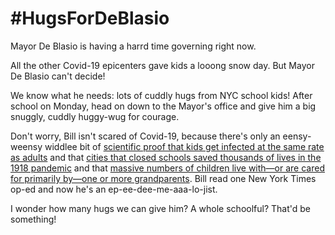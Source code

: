 # #HugsForDeBlasio

Mayor De Blasio is having a harrd time governing right now.

All the other Covid-19 epicenters gave kids a looong snow day. But Mayor De Blasio can't decide!

We know what he needs: lots of cuddly hugs from NYC school kids! After school on Monday, head on down to the Mayor's office and give him a big snuggly, cuddly huggy-wug for courage.

Don't worry, Bill isn't scared of Covid-19, because there's only an eensy-weensy widdlee bit of [scientific proof that kids get infected at the same rate as adults](https://www.wired.com/story/kids-can-get-covid-19-they-just-dont-get-that-sick/) and that [cities that closed schools saved thousands of lives in the 1918 pandemic](https://jamanetwork.com/journals/jama/fullarticle/208354) and that [massive numbers of children live with—or are cared for primarily by—one or more grandparents](https://www.pewsocialtrends.org/2013/09/04/children-living-with-or-being-cared-for-by-a-grandparent/). Bill read one New York Times op-ed and now he's an ep-ee-dee-me-aaa-lo-jist.

I wonder how many hugs we can give him? A whole schoolful? That'd be something!
